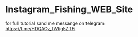 # Instagram_Fishing_WEB_Site
for full tutorial sand me messange on telegram https://t.me/+DQACv_fWtig5ZTFi
